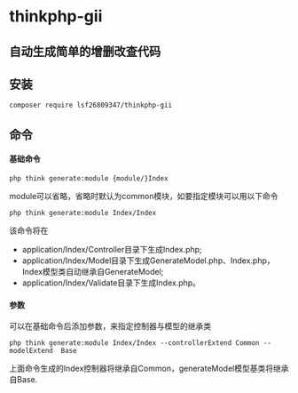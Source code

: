 # thinkphp-gii
## 自动生成简单的增删改查代码
## 安装
```
composer require lsf26809347/thinkphp-gii
```
## 命令
#### 基础命令
```
php think generate:module {module/}Index
```
module可以省略，省略时默认为common模块，如要指定模块可以用以下命令
```
php think generate:module Index/Index
```
该命令将在 
- application/Index/Controller目录下生成Index.php;
- application/Index/Model目录下生成GenerateModel.php、Index.php，Index模型类自动继承自GenerateModel;
- application/Index/Validate目录下生成Index.php。
#### 参数
可以在基础命令后添加参数，来指定控制器与模型的继承类
```
php think generate:module Index/Index --controllerExtend Common --modelExtend  Base
```
上面命令生成的Index控制器将继承自Common，generateModel模型基类将继承自Base.
